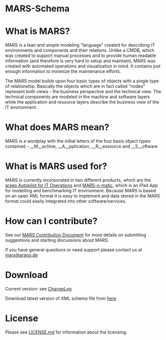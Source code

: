 MARS-Schema
===========

# What is MARS?

MARS is a lean and simple modeling “language” created for describing IT environments and components and their relations. Unlike a CMDB, which was created to support manual processes and to provide human readable information (and therefore is very hard to setup and maintain), MARS was created with automated operations and visualization in mind. It contains just enough information to minimize the maintenance efforts.

The MARS model builds upon four basic types of objects with a single type of relationship. Basically the objects which are in fact called “nodes” represent both views - the business perspective and the technical view. The technical components are modeled in the machine and software layers while the application and resource layers describe the business view of the IT environment.

# What does MARS mean?

MARS is a wordplay with the initial letters of the four basis object types contained - __M__achine, __A__pplication, __R__essource and __S__oftware 

# What is MARS used for?

MARS is currently incorporated in two different products, which are the [arago Autopilot for IT Operations](http://www.arago.de/autopilot-ce/) and [MARS-o-matic](http://www.marsomatic.com), which is an iPad App for modelling and benchmarking IT environment. Because MARS is based on an open XML format it is easy to implement and data stored in the MARS format could easily integrated into other software/services.

# How can I contribute?

See our [MARS Contribution Document](CONTRIBUTING.md) for more details on submitting suggestions and starting discussions about MARS.

If you have general questions or need support please contact us at <mars@arago.de>

# Download

Current version: see [ChangeLog](CHANGELOG.md)

Download latest version of XML schema file from [here](schemas/MARSSchema2013.xsd)

# License

Please see [LICENSE.md](LICENSE.md) for information about the licensing.


